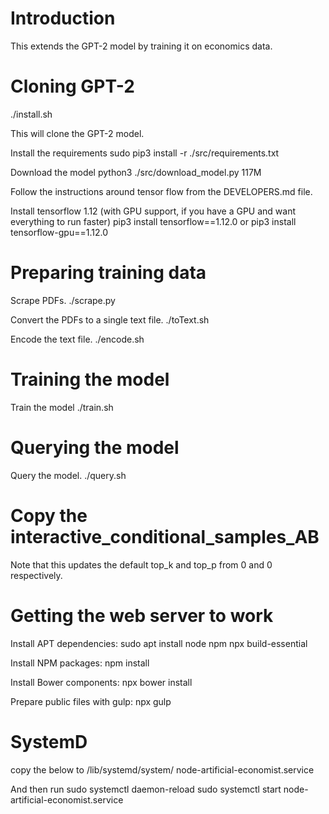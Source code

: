 # Introduction
This extends the GPT-2 model by training it on economics data.

# Cloning GPT-2
./install.sh

This will clone the GPT-2 model.

Install the requirements
sudo pip3 install -r ./src/requirements.txt

Download the model
python3 ./src/download_model.py 117M

Follow the instructions around tensor flow from the DEVELOPERS.md file.

Install tensorflow 1.12 (with GPU support, if you have a GPU and want everything to run faster)
pip3 install tensorflow==1.12.0
or
pip3 install tensorflow-gpu==1.12.0

# Preparing training data
Scrape PDFs.
./scrape.py

Convert the PDFs to a single text file.
./toText.sh

Encode the text file.
./encode.sh

# Training the model
Train the model
./train.sh

# Querying the model
Query the model.
./query.sh

# Copy the interactive_conditional_samples_AB
 Note that this updates the default top_k and top_p from 0 and 0 respectively.

# Getting the web server to work

Install APT dependencies:
sudo apt install node npm npx build-essential

Install NPM packages:
npm install

Install Bower components:
npx bower install

Prepare public files with gulp:
npx gulp

# SystemD
copy the below to /lib/systemd/system/
node-artificial-economist.service

And then run
sudo systemctl daemon-reload
sudo systemctl start node-artificial-economist.service

